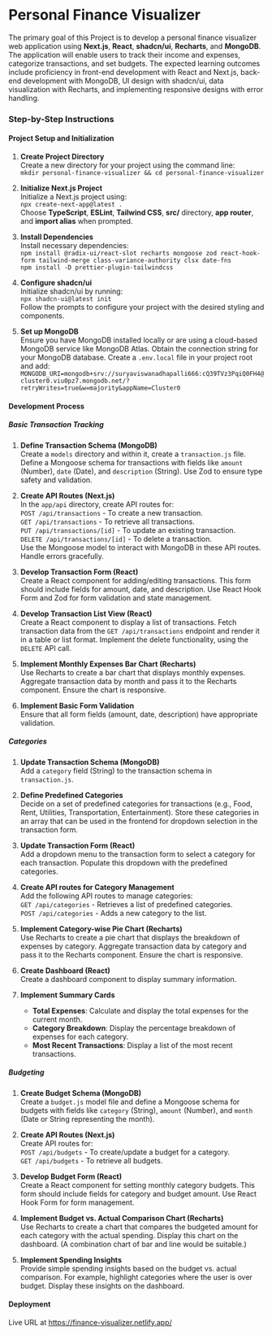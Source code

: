 # Personal Finance Visualizer

The primary goal of this Project is to develop a personal finance visualizer web application using **Next.js**, **React**, **shadcn/ui**, **Recharts**, and **MongoDB**. The application will enable users to track their income and expenses, categorize transactions, and set budgets. The expected learning outcomes include proficiency in front-end development with React and Next.js, back-end development with MongoDB, UI design with shadcn/ui, data visualization with Recharts, and implementing responsive designs with error handling.

### Step-by-Step Instructions

#### Project Setup and Initialization

1. **Create Project Directory**  
   Create a new directory for your project using the command line:  
   `mkdir personal-finance-visualizer && cd personal-finance-visualizer`

2. **Initialize Next.js Project**  
   Initialize a Next.js project using:  
   `npx create-next-app@latest .`  
   Choose **TypeScript**, **ESLint**, **Tailwind CSS**, **src/** directory, **app router**, and **import alias** when prompted.

3. **Install Dependencies**  
   Install necessary dependencies:  
   `npm install @radix-ui/react-slot recharts mongoose zod react-hook-form tailwind-merge class-variance-authority clsx date-fns`  
   `npm install -D prettier-plugin-tailwindcss`

4. **Configure shadcn/ui**  
   Initialize shadcn/ui by running:  
   `npx shadcn-ui@latest init`  
   Follow the prompts to configure your project with the desired styling and components.

5. **Set up MongoDB**  
   Ensure you have MongoDB installed locally or are using a cloud-based MongoDB service like MongoDB Atlas. Obtain the connection string for your MongoDB database. Create a `.env.local` file in your project root and add:  
   `MONGODB_URI=mongodb+srv://suryaviswanadhapalli666:cQ39TVz3PqiQ0FH4@cluster0.viu0pz7.mongodb.net/?retryWrites=true&w=majority&appName=Cluster0`

#### Development Process

##### Basic Transaction Tracking

1. **Define Transaction Schema (MongoDB)**  
   Create a `models` directory and within it, create a `transaction.js` file. Define a Mongoose schema for transactions with fields like `amount` (Number), `date` (Date), and `description` (String). Use Zod to ensure type safety and validation.

2. **Create API Routes (Next.js)**  
   In the `app/api` directory, create API routes for:  
   `POST /api/transactions` - To create a new transaction.  
   `GET /api/transactions` - To retrieve all transactions.  
   `PUT /api/transactions/[id]` - To update an existing transaction.  
   `DELETE /api/transactions/[id]` - To delete a transaction.  
   Use the Mongoose model to interact with MongoDB in these API routes. Handle errors gracefully.

3. **Develop Transaction Form (React)**  
   Create a React component for adding/editing transactions. This form should include fields for amount, date, and description. Use React Hook Form and Zod for form validation and state management.

4. **Develop Transaction List View (React)**  
   Create a React component to display a list of transactions. Fetch transaction data from the `GET /api/transactions` endpoint and render it in a table or list format. Implement the delete functionality, using the `DELETE` API call.

5. **Implement Monthly Expenses Bar Chart (Recharts)**  
   Use Recharts to create a bar chart that displays monthly expenses. Aggregate transaction data by month and pass it to the Recharts component. Ensure the chart is responsive.

6. **Implement Basic Form Validation**  
   Ensure that all form fields (amount, date, description) have appropriate validation.

##### Categories

1. **Update Transaction Schema (MongoDB)**  
   Add a `category` field (String) to the transaction schema in `transaction.js`.

2. **Define Predefined Categories**  
   Decide on a set of predefined categories for transactions (e.g., Food, Rent, Utilities, Transportation, Entertainment). Store these categories in an array that can be used in the frontend for dropdown selection in the transaction form.

3. **Update Transaction Form (React)**  
   Add a dropdown menu to the transaction form to select a category for each transaction. Populate this dropdown with the predefined categories.

4. **Create API routes for Category Management**  
   Add the following API routes to manage categories:  
   `GET /api/categories` - Retrieves a list of predefined categories.  
   `POST /api/categories` - Adds a new category to the list.

5. **Implement Category-wise Pie Chart (Recharts)**  
   Use Recharts to create a pie chart that displays the breakdown of expenses by category. Aggregate transaction data by category and pass it to the Recharts component. Ensure the chart is responsive.

6. **Create Dashboard (React)**  
   Create a dashboard component to display summary information.

7. **Implement Summary Cards**
   - **Total Expenses**: Calculate and display the total expenses for the current month.
   - **Category Breakdown**: Display the percentage breakdown of expenses for each category.
   - **Most Recent Transactions**: Display a list of the most recent transactions.

##### Budgeting

1. **Create Budget Schema (MongoDB)**  
   Create a `budget.js` model file and define a Mongoose schema for budgets with fields like `category` (String), `amount` (Number), and `month` (Date or String representing the month).

2. **Create API Routes (Next.js)**  
   Create API routes for:  
   `POST /api/budgets` - To create/update a budget for a category.  
   `GET /api/budgets` - To retrieve all budgets.

3. **Develop Budget Form (React)**  
   Create a React component for setting monthly category budgets. This form should include fields for category and budget amount. Use React Hook Form for form management.

4. **Implement Budget vs. Actual Comparison Chart (Recharts)**  
   Use Recharts to create a chart that compares the budgeted amount for each category with the actual spending. Display this chart on the dashboard. (A combination chart of bar and line would be suitable.)

5. **Implement Spending Insights**  
   Provide simple spending insights based on the budget vs. actual comparison. For example, highlight categories where the user is over budget. Display these insights on the dashboard.

#### Deployment

Live URL at https://finance-visualizer.netlify.app/
